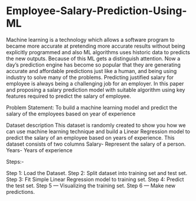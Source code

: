 # Employee-Salary-Prediction-Using-ML

Machine learning is a technology which allows a software program to became more accurate at pretending more
accurate results without being explicitly programmed and also ML algorithms uses historic data to predicts the new outputs.
Because of this ML gets a distinguish attention. Now a day’s prediction engine has become so popular that they are
generating accurate and affordable predictions just like a human, and being using industry to solve many of the problems.
Predicting justified salary for employee is always being a challenging job for an employer. In this paper and proposing a
salary prediction model with suitable algorithm using key features required to predict the salary of employee.

Problem Statement:
To build a machine learning model and predict the salary of the employees based on year of experience


Dataset description
This dataset is randomly created to show you how we can use machine learning technique and build a Linear Regression model to predict the salary of an employee based on years of experience.
This dataset consists of two columns
Salary- Represent the salary of a person.
Years- Years of experience


Steps:-

Step 1: Load the Dataset.
Step 2: Split dataset into training set and test set.
Step 3: Fit Simple Linear Regression model to training set.
Step 4: Predict the test set.
Step 5 — Visualizing the training set.
Step 6 — Make new predictions.


